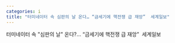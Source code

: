 ```yaml
---
categories: i
title: "터미네이터 속 심판의 날 온다… “금세기에 핵전쟁 급 재앙”  세계일보"
---
```

터미네이터 속 "심판의 날" 온다?… “금세기에 핵전쟁 급 재앙”&nbsp;&nbsp;세계일보